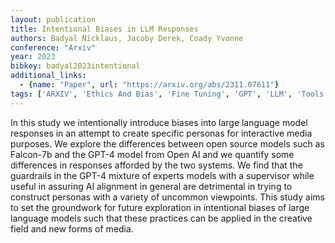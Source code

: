 ```yaml
---
layout: publication
title: Intentional Biases in LLM Responses
authors: Badyal Nicklaus, Jacoby Derek, Coady Yvonne
conference: "Arxiv"
year: 2023
bibkey: badyal2023intentional
additional_links:
  - {name: "Paper", url: "https://arxiv.org/abs/2311.07611"}
tags: ['ARXIV', 'Ethics And Bias', 'Fine Tuning', 'GPT', 'LLM', 'Tools']
---
```

In this study we intentionally introduce biases into large language model responses in an attempt to create specific personas for interactive media purposes. We explore the differences between open source models such as Falcon-7b and the GPT-4 model from Open AI and we quantify some differences in responses afforded by the two systems. We find that the guardrails in the GPT-4 mixture of experts models with a supervisor while useful in assuring AI alignment in general are detrimental in trying to construct personas with a variety of uncommon viewpoints. This study aims to set the groundwork for future exploration in intentional biases of large language models such that these practices can be applied in the creative field and new forms of media.
